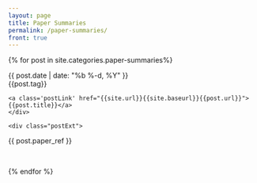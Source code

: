 ```yaml
---
layout: page
title: Paper Summaries
permalink: /paper-summaries/
front: true
---
```


<div class="home">


  {% for post in site.categories.paper-summaries%}
  <div class="post postContent">
    <div  class="postDate"><time datetime="{{ post.date | date_to_xmlschema }}" itemprop="datePublished">{{ post.date | date: "%b %-d, %Y" }}</time>
    </div>
    <div class="postDay">
      {{post.tag}}
    </div>
    <div class="postTitle">
    
    <a class='postLink' href="{{site.url}}{{site.baseurl}}{{post.url}}">{{post.title}}</a>
    </div>

    <div class="postExt">
   {{ post.paper_ref }}
    </div>
    <br>

  </div>


  {% endfor %}

</div>
